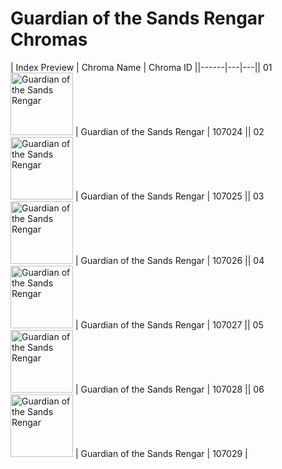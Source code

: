 # Guardian of the Sands Rengar Chromas

| Index  Preview | Chroma Name | Chroma ID ||------|---|---|| 01  <img src='https://raw.communitydragon.org/latest/plugins/rcp-be-lol-game-data/global/default/v1/champion-chroma-images/107/107024.png' alt='Guardian of the Sands Rengar' width='100'> | Guardian of the Sands Rengar | 107024 || 02  <img src='https://raw.communitydragon.org/latest/plugins/rcp-be-lol-game-data/global/default/v1/champion-chroma-images/107/107025.png' alt='Guardian of the Sands Rengar' width='100'> | Guardian of the Sands Rengar | 107025 || 03  <img src='https://raw.communitydragon.org/latest/plugins/rcp-be-lol-game-data/global/default/v1/champion-chroma-images/107/107026.png' alt='Guardian of the Sands Rengar' width='100'> | Guardian of the Sands Rengar | 107026 || 04  <img src='https://raw.communitydragon.org/latest/plugins/rcp-be-lol-game-data/global/default/v1/champion-chroma-images/107/107027.png' alt='Guardian of the Sands Rengar' width='100'> | Guardian of the Sands Rengar | 107027 || 05  <img src='https://raw.communitydragon.org/latest/plugins/rcp-be-lol-game-data/global/default/v1/champion-chroma-images/107/107028.png' alt='Guardian of the Sands Rengar' width='100'> | Guardian of the Sands Rengar | 107028 || 06  <img src='https://raw.communitydragon.org/latest/plugins/rcp-be-lol-game-data/global/default/v1/champion-chroma-images/107/107029.png' alt='Guardian of the Sands Rengar' width='100'> | Guardian of the Sands Rengar | 107029 |